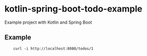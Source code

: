# kotlin-spring-boot-todo-example
Example project with Kotlin and Spring Boot

## Example

```
    curl -i http://localhost:8080/todos/1
```

